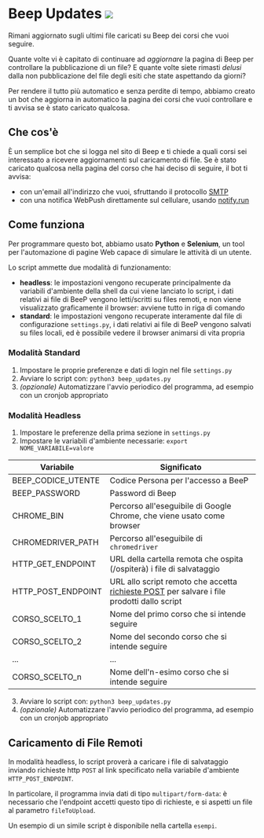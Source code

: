 # Beep Updates [![](https://img.shields.io/badge/python-3.7-blue.svg)](https://www.python.org/downloads/)
Rimani aggiornato sugli ultimi file caricati su Beep dei corsi che vuoi seguire.

Quante volte vi è capitato di continuare ad *aggiornare* la pagina di Beep per controllare la pubblicazione di un file? E quante volte siete rimasti *delusi* dalla non pubblicazione del file degli esiti che state aspettando da giorni?

Per rendere il tutto più automatico e senza perdite di tempo, abbiamo creato un bot che aggiorna in automatico la pagina dei corsi che vuoi controllare e ti avvisa se è stato caricato qualcosa.

## Che cos'è
È un semplice bot che si logga nel sito di Beep e ti chiede a quali corsi sei interessato a ricevere aggiornamenti sul caricamento di file. Se è stato caricato qualcosa nella pagina del corso che hai deciso di seguire, il bot ti avvisa:
- con un'email all'indirizzo che vuoi, sfruttando il protocollo [SMTP](https://docs.python.org/3/library/smtplib.html#module-smtplib)
- con una notifica WebPush direttamente sul cellulare, usando [notify.run](https://notify.run/)


## Come funziona
Per programmare questo bot, abbiamo usato **Python** e **Selenium**, un tool per l'automazione di pagine Web capace di simulare le attività di un utente.

Lo script ammette due modalità di funzionamento:
- **headless**: le impostazioni vengono recuperate principalmente da variabili d'ambiente della shell da cui viene lanciato lo script, i dati relativi ai file di BeeP vengono letti/scritti su files remoti, e non viene visualizzato graficamente il browser: avviene tutto in riga di comando
- **standard**: le impostazioni vengono recuperate interamente dal file di configurazione `settings.py`, i dati relativi ai file di BeeP vengono salvati su files locali, ed è possibile vedere il browser animarsi di vita propria


### Modalità Standard
1. Impostare le proprie preferenze e dati di login nel file `settings.py`
2. Avviare lo script con: `python3 beep_updates.py`
3. _(opzionale)_ Automatizzare l'avvio periodico del programma, ad esempio con un cronjob appropriato

### Modalità Headless
1. Impostare le preferenze della prima sezione in `settings.py`
2. Impostare le variabili d'ambiente necessarie: `export NOME_VARIABILE=valore`

Variabile | Significato
--------- | -----------
BEEP_CODICE_UTENTE | Codice Persona per l'accesso a BeeP
BEEP_PASSWORD | Password di Beep
CHROME_BIN | Percorso all'eseguibile di Google Chrome, che viene usato come browser
CHROMEDRIVER_PATH | Percorso all'eseguibile di `chromedriver`
HTTP_GET_ENDPOINT | URL della cartella remota che ospita (/ospiterà) i file di salvataggio
HTTP_POST_ENDPOINT | URL allo script remoto che accetta [richieste POST](#caricamento-di-file-remoti) per salvare i file prodotti dallo script
CORSO_SCELTO_1 | Nome del primo corso che si intende seguire
CORSO_SCELTO_2 | Nome del secondo corso che si intende seguire
... | ...
CORSO_SCELTO_n | Nome dell'n-esimo corso che si intende seguire

3. Avviare lo script con: `python3 beep_updates.py`
4. _(opzionale)_ Automatizzare l'avvio periodico del programma, ad esempio con un cronjob appropriato


## Caricamento di File Remoti
In modalità headless, lo script proverà a caricare i file di salvataggio inviando richieste http `POST` al link specificato nella variabile d'ambiente `HTTP_POST_ENDPOINT`.

In particolare, il programma invia dati di tipo `multipart/form-data`: è necessario che l'endpoint accetti questo tipo di richieste, e si aspetti un file al parametro `fileToUpload`.

Un esempio di un simile script è disponibile nella cartella `esempi`.
